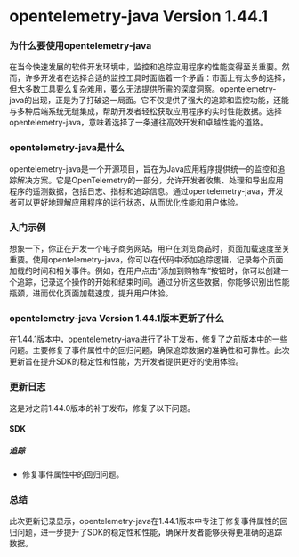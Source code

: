 # opentelemetry-java Version 1.44.1
### 为什么要使用opentelemetry-java

在当今快速发展的软件开发环境中，监控和追踪应用程序的性能变得至关重要。然而，许多开发者在选择合适的监控工具时面临着一个矛盾：市面上有太多的选择，但大多数工具要么复杂难用，要么无法提供所需的深度洞察。opentelemetry-java的出现，正是为了打破这一局面。它不仅提供了强大的追踪和监控功能，还能与多种后端系统无缝集成，帮助开发者轻松获取应用程序的实时性能数据。选择opentelemetry-java，意味着选择了一条通往高效开发和卓越性能的道路。

### opentelemetry-java是什么

opentelemetry-java是一个开源项目，旨在为Java应用程序提供统一的监控和追踪解决方案。它是OpenTelemetry的一部分，允许开发者收集、处理和导出应用程序的遥测数据，包括日志、指标和追踪信息。通过opentelemetry-java，开发者可以更好地理解应用程序的运行状态，从而优化性能和用户体验。

### 入门示例

想象一下，你正在开发一个电子商务网站，用户在浏览商品时，页面加载速度至关重要。使用opentelemetry-java，你可以在代码中添加追踪逻辑，记录每个页面加载的时间和相关事件。例如，在用户点击“添加到购物车”按钮时，你可以创建一个追踪，记录这个操作的开始和结束时间。通过分析这些数据，你能够识别出性能瓶颈，进而优化页面加载速度，提升用户体验。

### opentelemetry-java Version 1.44.1版本更新了什么

在1.44.1版本中，opentelemetry-java进行了补丁发布，修复了之前版本中的一些问题。主要修复了事件属性中的回归问题，确保追踪数据的准确性和可靠性。此次更新旨在提升SDK的稳定性和性能，为开发者提供更好的使用体验。

### 更新日志

这是对之前1.44.0版本的补丁发布，修复了以下问题。

#### SDK

##### 追踪

- 修复事件属性中的回归问题。

### 总结

此次更新记录显示，opentelemetry-java在1.44.1版本中专注于修复事件属性的回归问题，进一步提升了SDK的稳定性和性能，确保开发者能够获得更准确的追踪数据。